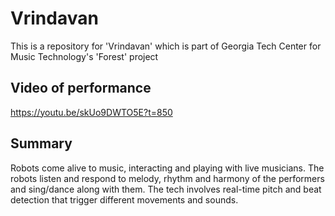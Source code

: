# Vrindavan

This is a repository for 'Vrindavan' which is part of Georgia Tech Center for Music Technology's 'Forest' project

## Video of performance

https://youtu.be/skUo9DWTO5E?t=850

## Summary

Robots come alive to music, interacting and playing with live musicians. 
The robots listen and respond to melody, rhythm and harmony of the performers and sing/dance along with them.
The tech involves real-time pitch and beat detection that trigger different movements and sounds.



